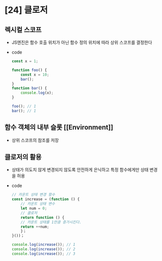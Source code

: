 # [24] 클로저

## 렉시컬 스코프

- JS엔진은 함수 호출 위치가 아닌 함수 정의 위치에 따라 상위 스코프를 결정한다
- code
    
    ```jsx
    const x = 1;
    
    function foo() {
    	const x = 10;
    	bar();
    }
    function bar() {
    	console.log(x);
    }
    
    foo(); // 1
    bar(); // 1
    ```
    

## 함수 객체의 내부 슬롯 [[Environment]]

- 상위 스코프의 참조를 저장

## 클로저의 활용

- 상태가 의도치 않게 변경되지 않도록 안전하게 은닉하고 특정 함수에게만 상태 변경을 허용
- code
    
    ```jsx
    // 카운트 상태 변경 함수
    const increase = (function () {
    	// 카운트 상태 변수
    	let num = 0;
    	// 클로저
    	return function () {
    	// 카운트 상태를 1만큼 증가시킨다.
    	return ++num;
    	}；
    }())；
    
    console.log(increase()); // 1
    console.log(increase()); // 2
    console.log(increase()); // 3
    ```